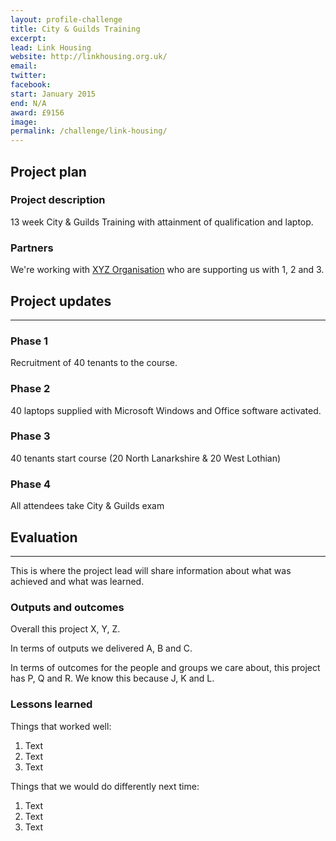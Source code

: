 ```yaml
---
layout: profile-challenge
title: City & Guilds Training
excerpt: 
lead: Link Housing
website: http://linkhousing.org.uk/
email: 
twitter: 
facebook: 
start: January 2015
end: N/A
award: £9156
image:
permalink: /challenge/link-housing/ 
---
```


## **Project plan**

### Project description

13 week City & Guilds Training with attainment of qualification and laptop.

### Partners

We're working with [XYZ Organisation](/charter/xyz-org/) who are supporting us with 1, 2 and 3.


## **Project updates**

---

### Phase 1
 
Recruitment of 40 tenants to the course.

### Phase 2

40 laptops supplied with Microsoft Windows and Office software activated.

### Phase 3

40 tenants start course (20 North Lanarkshire & 20 West Lothian) 

### Phase 4

All attendees take City & Guilds exam

## **Evaluation**

---

This is where the project lead will share information about what was achieved and what was learned.

### Outputs and outcomes

Overall this project X, Y, Z.

In terms of outputs we delivered A, B and C.

In terms of outcomes for the people and groups we care about, this project has P, Q and R. We know this because J, K and L.

### Lessons learned

Things that worked well:

1. Text
2. Text
3. Text

Things that we would do differently next time:

1. Text
2. Text
3. Text
